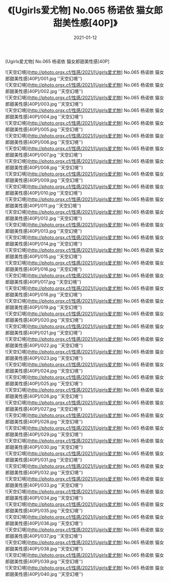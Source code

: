 ﻿---
layout: post
title:  《[Ugirls爱尤物] No.065 杨诺依 猫女郎甜美性感[40P]》
date:   2021-01-12
image: http://photo.orgx.cf/性感/2021/[Ugirls爱尤物] No.065 杨诺依 猫女郎甜美性感[40P]/000.jpg
categories: [美女, 性感, 泳衣]
---

[Ugirls爱尤物] No.065 杨诺依 猫女郎甜美性感[40P]



![天空幻境](http://photo.orgx.cf/性感/2021/[Ugirls爱尤物] No.065 杨诺依 猫女郎甜美性感[40P]/001.jpg ''天空幻境'') <br>
![天空幻境](http://photo.orgx.cf/性感/2021/[Ugirls爱尤物] No.065 杨诺依 猫女郎甜美性感[40P]/002.jpg ''天空幻境'') <br>
![天空幻境](http://photo.orgx.cf/性感/2021/[Ugirls爱尤物] No.065 杨诺依 猫女郎甜美性感[40P]/003.jpg ''天空幻境'') <br>
![天空幻境](http://photo.orgx.cf/性感/2021/[Ugirls爱尤物] No.065 杨诺依 猫女郎甜美性感[40P]/004.jpg ''天空幻境'') <br>
![天空幻境](http://photo.orgx.cf/性感/2021/[Ugirls爱尤物] No.065 杨诺依 猫女郎甜美性感[40P]/005.jpg ''天空幻境'') <br>
![天空幻境](http://photo.orgx.cf/性感/2021/[Ugirls爱尤物] No.065 杨诺依 猫女郎甜美性感[40P]/006.jpg ''天空幻境'') <br>
![天空幻境](http://photo.orgx.cf/性感/2021/[Ugirls爱尤物] No.065 杨诺依 猫女郎甜美性感[40P]/007.jpg ''天空幻境'') <br>
![天空幻境](http://photo.orgx.cf/性感/2021/[Ugirls爱尤物] No.065 杨诺依 猫女郎甜美性感[40P]/008.jpg ''天空幻境'') <br>
![天空幻境](http://photo.orgx.cf/性感/2021/[Ugirls爱尤物] No.065 杨诺依 猫女郎甜美性感[40P]/009.jpg ''天空幻境'') <br>
![天空幻境](http://photo.orgx.cf/性感/2021/[Ugirls爱尤物] No.065 杨诺依 猫女郎甜美性感[40P]/010.jpg ''天空幻境'') <br>
![天空幻境](http://photo.orgx.cf/性感/2021/[Ugirls爱尤物] No.065 杨诺依 猫女郎甜美性感[40P]/011.jpg ''天空幻境'') <br>
![天空幻境](http://photo.orgx.cf/性感/2021/[Ugirls爱尤物] No.065 杨诺依 猫女郎甜美性感[40P]/012.jpg ''天空幻境'') <br>
![天空幻境](http://photo.orgx.cf/性感/2021/[Ugirls爱尤物] No.065 杨诺依 猫女郎甜美性感[40P]/013.jpg ''天空幻境'') <br>
![天空幻境](http://photo.orgx.cf/性感/2021/[Ugirls爱尤物] No.065 杨诺依 猫女郎甜美性感[40P]/014.jpg ''天空幻境'') <br>
![天空幻境](http://photo.orgx.cf/性感/2021/[Ugirls爱尤物] No.065 杨诺依 猫女郎甜美性感[40P]/015.jpg ''天空幻境'') <br>
![天空幻境](http://photo.orgx.cf/性感/2021/[Ugirls爱尤物] No.065 杨诺依 猫女郎甜美性感[40P]/016.jpg ''天空幻境'') <br>
![天空幻境](http://photo.orgx.cf/性感/2021/[Ugirls爱尤物] No.065 杨诺依 猫女郎甜美性感[40P]/017.jpg ''天空幻境'') <br>
![天空幻境](http://photo.orgx.cf/性感/2021/[Ugirls爱尤物] No.065 杨诺依 猫女郎甜美性感[40P]/018.jpg ''天空幻境'') <br>
![天空幻境](http://photo.orgx.cf/性感/2021/[Ugirls爱尤物] No.065 杨诺依 猫女郎甜美性感[40P]/019.jpg ''天空幻境'') <br>
![天空幻境](http://photo.orgx.cf/性感/2021/[Ugirls爱尤物] No.065 杨诺依 猫女郎甜美性感[40P]/020.jpg ''天空幻境'') <br>
![天空幻境](http://photo.orgx.cf/性感/2021/[Ugirls爱尤物] No.065 杨诺依 猫女郎甜美性感[40P]/021.jpg ''天空幻境'') <br>
![天空幻境](http://photo.orgx.cf/性感/2021/[Ugirls爱尤物] No.065 杨诺依 猫女郎甜美性感[40P]/022.jpg ''天空幻境'') <br>
![天空幻境](http://photo.orgx.cf/性感/2021/[Ugirls爱尤物] No.065 杨诺依 猫女郎甜美性感[40P]/023.jpg ''天空幻境'') <br>
![天空幻境](http://photo.orgx.cf/性感/2021/[Ugirls爱尤物] No.065 杨诺依 猫女郎甜美性感[40P]/024.jpg ''天空幻境'') <br>
![天空幻境](http://photo.orgx.cf/性感/2021/[Ugirls爱尤物] No.065 杨诺依 猫女郎甜美性感[40P]/025.jpg ''天空幻境'') <br>
![天空幻境](http://photo.orgx.cf/性感/2021/[Ugirls爱尤物] No.065 杨诺依 猫女郎甜美性感[40P]/026.jpg ''天空幻境'') <br>
![天空幻境](http://photo.orgx.cf/性感/2021/[Ugirls爱尤物] No.065 杨诺依 猫女郎甜美性感[40P]/027.jpg ''天空幻境'') <br>
![天空幻境](http://photo.orgx.cf/性感/2021/[Ugirls爱尤物] No.065 杨诺依 猫女郎甜美性感[40P]/028.jpg ''天空幻境'') <br>
![天空幻境](http://photo.orgx.cf/性感/2021/[Ugirls爱尤物] No.065 杨诺依 猫女郎甜美性感[40P]/029.jpg ''天空幻境'') <br>
![天空幻境](http://photo.orgx.cf/性感/2021/[Ugirls爱尤物] No.065 杨诺依 猫女郎甜美性感[40P]/030.jpg ''天空幻境'') <br>
![天空幻境](http://photo.orgx.cf/性感/2021/[Ugirls爱尤物] No.065 杨诺依 猫女郎甜美性感[40P]/031.jpg ''天空幻境'') <br>
![天空幻境](http://photo.orgx.cf/性感/2021/[Ugirls爱尤物] No.065 杨诺依 猫女郎甜美性感[40P]/032.jpg ''天空幻境'') <br>
![天空幻境](http://photo.orgx.cf/性感/2021/[Ugirls爱尤物] No.065 杨诺依 猫女郎甜美性感[40P]/033.jpg ''天空幻境'') <br>
![天空幻境](http://photo.orgx.cf/性感/2021/[Ugirls爱尤物] No.065 杨诺依 猫女郎甜美性感[40P]/034.jpg ''天空幻境'') <br>
![天空幻境](http://photo.orgx.cf/性感/2021/[Ugirls爱尤物] No.065 杨诺依 猫女郎甜美性感[40P]/035.jpg ''天空幻境'') <br>
![天空幻境](http://photo.orgx.cf/性感/2021/[Ugirls爱尤物] No.065 杨诺依 猫女郎甜美性感[40P]/036.jpg ''天空幻境'') <br>
![天空幻境](http://photo.orgx.cf/性感/2021/[Ugirls爱尤物] No.065 杨诺依 猫女郎甜美性感[40P]/037.jpg ''天空幻境'') <br>
![天空幻境](http://photo.orgx.cf/性感/2021/[Ugirls爱尤物] No.065 杨诺依 猫女郎甜美性感[40P]/038.jpg ''天空幻境'') <br>
![天空幻境](http://photo.orgx.cf/性感/2021/[Ugirls爱尤物] No.065 杨诺依 猫女郎甜美性感[40P]/039.jpg ''天空幻境'') <br>
![天空幻境](http://photo.orgx.cf/性感/2021/[Ugirls爱尤物] No.065 杨诺依 猫女郎甜美性感[40P]/040.jpg ''天空幻境'') <br>